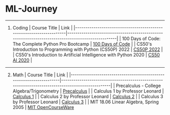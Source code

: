 # ML-Journey
---
1. Coding
| Course Title                                                       | Link                                                                                             |
|---------------------------------------------------------------------|--------------------------------------------------------------------------------------------------|
| 100 Days of Code: The Complete Python Pro Bootcamp                  | [100 Days of Code](https://www.udemy.com/course/100-days-of-code)                                 |
| CS50's Introduction to Programming with Python (CS50P) 2022          | [CS50P 2022](https://www.youtube.com/watch?v=OvKCESUCWII&list=PLhQjrBD2T3817j24-GogXmWqO5Q5vYy0V) |
| CS50's Introduction to Artificial Intelligence with Python 2020                  | [CS50 AI 2020](https://youtube.com/playlist?list=PLhQjrBD2T382Nz7z1AEXmioc27axa19Kv&si=ZF33n_A09LcG1_WB)                                 |

---

2. Math
| Course Title                                                       | Link                                                                                             |
|---------------------------------------------------------------------|--------------------------------------------------------------------------------------------------|
| Precalculus - College Algebra/Trigonometry                  | [Precalculus](https://youtube.com/playlist?list=PLDesaqWTN6ESsmwELdrzhcGiRhk5DjwLP&si=Baptx0vhu4T-xzu8)                                 |
| Calculus 1 by Professor Leonard         | [Calculus 1](https://youtube.com/playlist?list=PLF797E961509B4EB5&si=r6SAZD6MH_H3ZsYj) |
| Calculus 2 by Professor Leonard         | [Calculus 2](https://youtube.com/playlist?list=PLDesaqWTN6EQ2J4vgsN1HyBeRADEh4Cw-&si=KvccG0XBhhEkYcoN) |
| Calculus 3 by Professor Leonard         | [Calculus 3](https://youtube.com/playlist?list=PLDesaqWTN6ESk16YRmzuJ8f6-rnuy0Ry7&si=lOSI8VPSDZyJX2QL) |
| MIT 18.06 Linear Algebra, Spring 2005
                  | [MIT OpenCourseWare](https://youtube.com/playlist?list=PLE7DDD91010BC51F8&si=1oQtC_2xdQhrCufV)   
